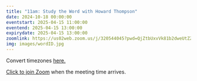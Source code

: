 ```yaml
---
title: "11am: Study the Word with Howard Thompson"
date: 2024-10-18 00:00:00
eventstart: 2025-04-15 11:00:00
eventend: 2025-04-15 13:00:00
expirydate: 2025-04-15 13:00:00
zoomlink: https://us02web.zoom.us/j/320544045?pwd=QjZtbUxvVk81b2dweUtZZTE3ZE9IZz09
img: images/wordID.jpg
---
```


Convert timezones [here.](https://www.timeanddate.com/worldclock/converter.html)

[Click to join Zoom](https://us02web.zoom.us/j/320544045?pwd=QjZtbUxvVk81b2dweUtZZTE3ZE9IZz09) when the meeting time arrives.